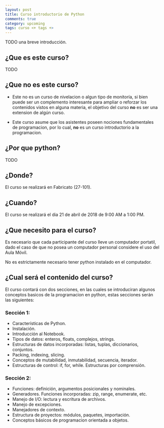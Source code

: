 ```yaml
---
layout: post
title: Curso introductorio de Python
comments: true
category: upcoming
tags: curso <+ tags +>
---
```

TODO una breve introducción.

## ¿Que es este curso?
TODO

## ¿Que **no** es este curso?
  * Este no es un curso de nivelacion o algun tipo de monitoría, si bien
  puede  ser un complemento interesante para ampliar o reforzar los
  contenidos vistos en alguna materia, el objetivo del curso **no** es
  ser una extension de algún curso.

  * Este curso asume que los asistentes poseen nociones fundamentales de
  programacion, por lo cual, **no** es un curso introductorio a la
  programacion.

## ¿Por que python?
TODO

## ¿Donde?
El curso se realizará en Fabricato (27-101).

## ¿Cuando?
El curso se realizará el dia 21 de abril de 2018 de 9:00 AM a 1:00 PM.

## ¿Que necesito para el curso?
Es necesario que cada participante del curso lleve un computador portatil,
dado el caso de que no posea un computador personal considere el uso del
Aula Móvil.

No es estrictamente necesario tener python instalado en el computador.


## ¿Cual será el contenido del curso?
El curso contará con dos secciones, en las cuales se introduciran algunos
conceptos basicos de la programacion en python, estas secciones serán las
siguientes:
### Sección 1:
  * Características de Python.
  * Instalación.
  * Introducción al Notebook.
  * Tipos de datos: enteros, floats, complejos, strings.
  * Estructuras de datos incorporadas: listas, tuplas, diccionarios, conjuntos.
  * Packing, indexing, slicing.
  * Conceptos de mutabilidad, inmutabilidad, secuencia, iterador.
  * Estructuras de control: if, for, while. Estructuras por comprensión.

### Sección 2:
  * Funciones: definición, argumentos posicionales y nominales.
  * Generadores. Funciones incorporadas: zip, range, enumerate, etc.
  * Manejo de I/O: lectura y escritura de archivos.
  * Manejo de excepciones.
  * Manejadores de contexto.
  * Estructura de proyectos: módulos, paquetes, importación.
  * Conceptos básicos de programacion orientada a objetos.

